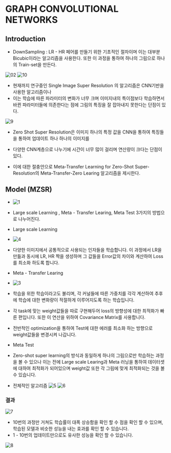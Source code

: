 # GRAPH CONVOLUTIONAL NETWORKS

## Introduction
- DownSampling : LR - HR 페어를 만들기 위한 기초적인 절차이며 이는 대부분 Bicubic이라는 알고리즘을 사용한다. 또한 이 과정을 통하여 하나의 그림으로 하나의 Train-set을 만든다.

![02](https://user-images.githubusercontent.com/69898343/158175577-6b092a06-2b30-4b0c-b26f-7fa473fb3979.png)  ![10](https://user-images.githubusercontent.com/69898343/158180194-24510a5a-fd57-4a6d-9748-c3421ff7290c.png)

- 현재까지 연구중인 Single Image Super Resolution 의 알고리즘은 CNN기반을 사용한 알고리즘이나 
- 이는 학습에 따른 파라미터의 변화가 너무 크며 이미지내의 특이점보다 학습하면서 바뀐 파라미터들에 의존한다는 점에 그림의 특징을 잘 잡아내지 못한다는 단점이 있다. 

![9](https://user-images.githubusercontent.com/69898343/158175908-9502defd-468b-487d-a264-384e8ebe8d35.png)

- Zero Shot Super Resolution은 이미지 하나의 특정 값을 CNN을 통하여 특징들을 통하여 업데이트 하나 하나의 이미지를 
- 다양한 CNN계층으로 나누기에 시간이 너무 많이 걸리며 연산량이 크다는 단점이 있다. 

- 이에 대한 절충안으로 Meta-Transfer Learning for Zero-Shot Super-Resolution의 Meta-Transfer-Zero Learing 알고리즘을 제시한다.

## Model (MZSR)
- ![1](https://user-images.githubusercontent.com/69898343/158174901-ac307337-3626-469f-8354-ba531352e9b4.png)
- Large scale Learning , Meta - Transfer Learing, Meta Test 3가지의 방법으로 나누어진다.

- Large scale Learning
- ![4](https://user-images.githubusercontent.com/69898343/158171348-b340fdda-cace-4bf7-96cd-3cb3d95bba7d.png)
- 다양한 이미지에서 공통적으로 사용되는 인자들을 학습합니다. 이 과정에서 LR을 만듦과 동시에 LR, HR 짝을 생성하며 그 값들을 Error값의 차이와 계산하여 Loss를 최소화 하도록 합니다.

- Meta - Transfer Learing
- ![3](https://user-images.githubusercontent.com/69898343/158168747-b9629673-228d-4749-a861-53ca011056af.png)
- 학습을 위한 학습이라고도 불리며, 각 커널들에 따른 가중치를 각각 계산하여 추후에 학습에 대한 변화량이 적절하게 이루어지도록 하는 학습입니다.
- 각 task에 맞는 weight값들을 따로 구현해두어 loss의 방향성에 대한 최적화가 빠른 편입니다. 또한 이 연산을 위하여 Covariance Matrix를 사용합니다.
- 전반적인 optimization을 통하여 Test에 대한 에러를 최소화 하는 방향으로 weight값들을 변경시켜 나갑니다.

- Meta Test
- Zero-shot super learning의 방식과 동일하게 하나의 그림으로만 학습하는 과정을 볼 수 있으나 이는 전에 Large scale Learing과 Meta 러닝을 통하여 데이터셋에 대하여 최적화가 되어있으며 weight값 또한 각 그림에 맞게 최적화되는 것을 볼 수 있습니다.

- 전체적인 알고리즘
![5](https://user-images.githubusercontent.com/69898343/158173547-538152a4-e82a-4735-9437-3f548e751315.png)
![6](https://user-images.githubusercontent.com/69898343/158173926-cdfeb416-c1d9-4511-a6cf-32b8909ab662.png)


### 결과
![7](https://user-images.githubusercontent.com/69898343/158174231-04d819e0-327a-4213-b793-8ecabfb28003.png)
- 10번의 과정만 거쳐도 학습률이 대폭 상승함을 확인 할 수 점을 확인 할 수 있으며, 학습된 모델과 비슷한 성능을 내는 효과를 확인 할 수 있습니다.
- 1 - 10번의 업데이트만으로도 유사한 성능을 확인 할 수 있습니다.

![8](https://user-images.githubusercontent.com/69898343/158174641-4c1f2ee4-f499-4afc-9d2b-39451ec0b57c.png)

